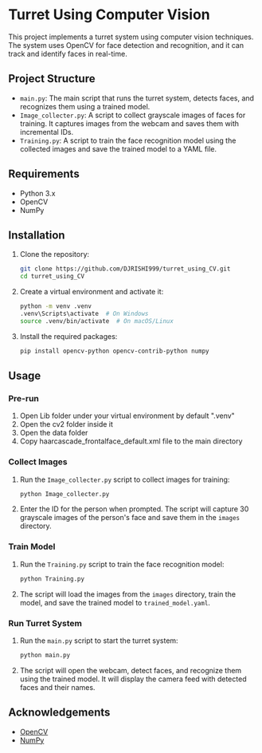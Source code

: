 # Turret Using Computer Vision

This project implements a turret system using computer vision techniques. The system uses OpenCV for face detection and recognition, and it can track and identify faces in real-time.

## Project Structure

- `main.py`: The main script that runs the turret system, detects faces, and recognizes them using a trained model.
- `Image_collecter.py`: A script to collect grayscale images of faces for training. It captures images from the webcam and saves them with incremental IDs.
- `Training.py`: A script to train the face recognition model using the collected images and save the trained model to a YAML file.

## Requirements

- Python 3.x
- OpenCV
- NumPy

## Installation

1. Clone the repository:
   ```sh
   git clone https://github.com/DJRISHI999/turret_using_CV.git
   cd turret_using_CV
   ```

2. Create a virtual environment and activate it:
   ```sh
   python -m venv .venv
   .venv\Scripts\activate  # On Windows
   source .venv/bin/activate  # On macOS/Linux
   ```

3. Install the required packages:
   ```sh
   pip install opencv-python opencv-contrib-python numpy
   ```

## Usage

### Pre-run

1. Open Lib folder under your virtual environment by default ".venv"
2. Open the cv2 folder inside it
3. Open the data folder
4. Copy haarcascade_frontalface_default.xml file to the main directory

### Collect Images

1. Run the `Image_collecter.py` script to collect images for training:
   ```sh
   python Image_collecter.py
   ```

2. Enter the ID for the person when prompted. The script will capture 30 grayscale images of the person's face and save them in the `images` directory.

### Train Model

1. Run the `Training.py` script to train the face recognition model:
   ```sh
   python Training.py
   ```

2. The script will load the images from the `images` directory, train the model, and save the trained model to `trained_model.yaml`.

### Run Turret System

1. Run the `main.py` script to start the turret system:
   ```sh
   python main.py
   ```

2. The script will open the webcam, detect faces, and recognize them using the trained model. It will display the camera feed with detected faces and their names.


## Acknowledgements

- [OpenCV](https://opencv.org/)
- [NumPy](https://numpy.org/)